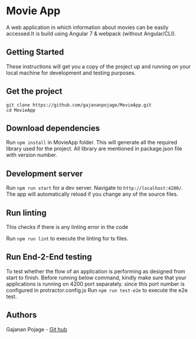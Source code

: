 # Movie App

A web application in which information about movies can be easily accessed.It is build using Angular 7 & webpack (without Angular/CLI).

## Getting Started

These instructions will get you a copy of the project up and running on your local machine for development and testing purposes.

## Get the project

```
git clone https://github.com/gajananpojage/MovieApp.git
cd MovieApp
```
## Download dependencies

Run `npm install` in MovieApp folder. This will generate all the required library used for the project. All library are mentioned in package.json file with version number.

## Development server

Run `npm run start` for a dev server. Navigate to `http://localhost:4200/`. The app will automatically reload if you change any of the source files.

## Run linting

This checks if there is any linting error in the code

Run `npm run lint` to execute the linting for ts files.

## Run End-2-End testing

To test whether the flow of an application is performing as designed from start to finish.
Before running below command, kindly make sure that your applications is running on 4200 port separately. since this port number is configured in protractor.config.js
Run `npm run test-e2e` to execute the e2e test.


## Authors

Gajanan Pojage - [Git hub](https://github.com/gajananpojage/MovieApp)